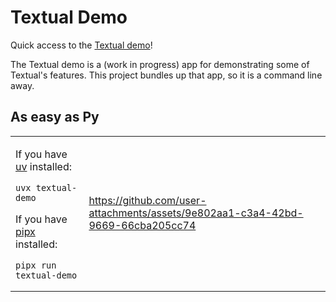 # Textual Demo

Quick access to the [Textual demo](https://github.com/textualize/textual)!

The Textual demo is a (work in progress) app for demonstrating some of Textual's features. This project bundles up that app, so it is a command line away.


## As easy as Py

<table width="100%">
  <tr>
    <td>
      
If you have [uv](https://docs.astral.sh/uv/guides/tools/) installed:

```
uvx textual-demo
```

If you have [pipx](https://pipx.pypa.io/stable/) installed:

```
pipx run textual-demo
```

   </td>
   <td>
     
https://github.com/user-attachments/assets/9e802aa1-c3a4-42bd-9669-66cba205cc74
     
   </td>
  </tr>
</table>

## 



